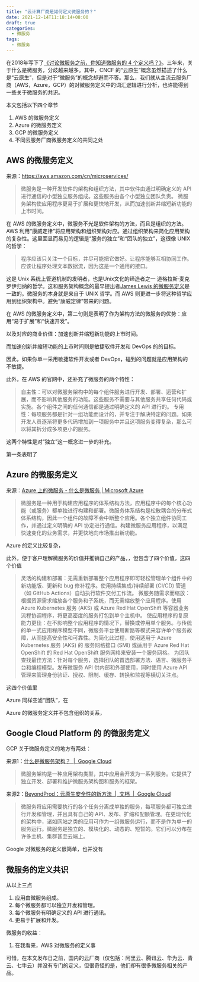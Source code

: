 ```yaml
---
title: "云计算厂商是如何定义微服务的？"
date: 2021-12-14T11:18:14+08:00
draft: true
categories: 
  - 微服务
tags:
  - 微服务
---
```


在2018年写下了[《讨论微服务之前，你知道微服务的 4 个定义吗？》](/blogs/2018-09-14-four-definitions-of-microservices)。三年来，关于什么是微服务，分歧越来越多。其中，CNCF 的“云原生”概念虽然描述了什么是“云原生”，但是对于“微服务”的概念却避而不答。那么，我们就从主流云服务厂商（AWS，Azure，GCP）的对微服务定义中的词汇逻辑进行分析，也许能得到一些关于微服务的共识。

本文包括以下四个章节

1. AWS 的微服务定义
2. Azure 的微服务定义
3. GCP 的微服务定义
4. 不同云服务厂商微服务定义的共同之处

## AWS 的微服务定义

来源：<https://aws.amazon.com/cn/microservices/>

> 微服务是一种开发软件的架构和组织方法，其中软件由通过明确定义的 API 进行通信的小型独立服务组成。这些服务由各个小型独立团队负责。
> 微服务架构使应用程序更易于扩展和更快地开发，从而加速创新并缩短新功能的上市时间。

在 AWS 的微服务定义中，微服务不光是软件架构的方法，而且是组织的方法。 AWS 利用“康威定律”将应用架构和组织架构对应。通过组织架构来简化应用架构的复杂性。这里面显而易见的逻辑是“服务的独立”和“团队的独立”，这很像 UNIX 的哲学：

> 程序应该只关注一个目标，并尽可能把它做好。让程序能够互相协同工作。应该让程序处理文本数据流，因为这是一个通用的接口。

这是 Unix 系统上管道机制的发明者，也是Unix文化的缔造者之一 道格拉斯·麦克罗伊归纳的哲学。这和服务架构概念的最早提出者[James Lewis 的微服务定义](/blogs/2018-09-14-four-definitions-of-microservices/#james-lewis-原始版的微服务-6-大特征)是一致的。微服务的本身就是来自于 UNIX 哲学。而 AWS 则更进一步将这种哲学应用到组织架构中。避免“康威定律”带来的问题。

在 AWS 的微服务定义中，第二句则是表明了作为架构方法的微服务的优势：应用“易于扩展”和“快速开发”。

以及对应的商业价值：加速创新并缩短新功能的上市时间。

而加速创新并缩短功能的上市时间则是敏捷软件开发和 DevOps 的的目标。

因此，如果你单一采用敏捷软件开发或者 DevOps，碰到的问题就是应用架构的不敏捷。

此外，在 AWS 的官网中，还补充了微服务的两个特性：

> 自主性：可以对微服务架构中的每个组件服务进行开发、部署、运营和扩展，而不影响其他服务的功能。这些服务不需要与其他服务共享任何代码或实施。各个组件之间的任何通信都是通过明确定义的 API 进行的。
> 专用性：每项服务都是针对一组功能而设计的，并专注于解决特定的问题。如果开发人员逐渐将更多代码增加到一项服务中并且这项服务变得复杂，那么可以将其拆分成多项更小的服务。

这两个特性是对“独立”这一概念进一步的补充。

第一条表明了

## Azure 的微服务定义

来源：[Azure 上的微服务 - 什么是微服务 | Microsoft Azure](https://azure.microsoft.com/zh-cn/solutions/microservice-applications/#overview)

> 微服务是一种用于构建应用程序的体系结构方法，应用程序中的每个核心功能（或服务）都单独进行构建和部署。微服务体系结构是松散耦合的分布式体系结构，因此一个组件的故障不会中断整个应用。各个独立组件协同工作，并通过定义明确的 API 协定进行通信。构建微服务应用程序，以满足快速变化的业务需求，并更快地向市场推出新功能。

Azure 的定义比较复杂，

此外，便于客户理解微服务的价值并推销自己的产品，，但包含了四个价值，这四个价值

> 灵活的构建和部署：无需重新部署整个应用程序即可轻松管理单个组件中的新功能版、更新和 bug 修补程序。使用持续集成/持续部署 (CI/CD) 管道（如 GitHub Actions）自动执行软件交付工作流。
> 微服务随需求而缩放：根据资源需求缩放各个服务和子系统，而无需缩放整个应用程序。使用 Azure Kubernetes 服务 (AKS) 或 Azure Red Hat OpenShift 等容器业务流程协调程序，将更高密度的服务打包到单个主机中。
> 使应用程序的复原能力更佳：在不影响整个应用程序的情况下，替换或停用单个服务。与传统的单一式应用程序模型不同，微服务平台使用断路等模式来容许单个服务故障，从而提高安全性和可靠性。为简化此过程，使用适用于 Azure Kubernetes 服务 (AKS) 的 服务网格接口 (SMI) 或适用于 Azure Red Hat OpenShift 的 Red Hat OpenShift 服务网格来安装一个服务网格。
> 为团队查找最佳方法：针对每个服务，选择团队的首选部署方法、语言、微服务平台和编程模型。发布微服务 API 供内部和外部使用，同时使用 Azure API 管理来管理身份验证、授权、限制、缓存、转换和监视等横切关注点。

这四个价值里

Azure 同样空滤“团队”，在

Azure 的微服务定义并不包含组织的关系，

## Google Cloud Platform 的 的微服务定义

GCP 关于微服务定义的地方有两处：

来源1：[什么是微服务架构？ &nbsp;|&nbsp; Google Cloud](https://cloud.google.com/learn/what-is-microservices-architecture?hl=zh_cn)

> 微服务架构是一种应用架构类型，其中应用会开发为一系列服务。它提供了独立开发、部署和维护微服务架构图和服务的框架。

来源2：[BeyondProd：云原生安全性的新方法 &nbsp;|&nbsp; 文档 &nbsp;|&nbsp; Google Cloud](https://cloud.google.com/security/beyondprod)

> 微服务将应用需要执行的各个任务分离成单独的服务，每项服务都可独立进行开发和管理，并且具有自己的 API、发布、扩缩和配额管理。在更现代化的架构中，诸如网站之类的应用可作为一组微服务运行，而不是作为单一的服务运行。微服务是独立的、模块化的、动态的、短暂的。它们可以分布在许多主机、集群甚至云端上。

Google 对微服务的定义很简单，也并没有

## 微服务的定义共识

从以上三点

1. 应用由微服务组成。
2. 每个微服务都可以独立开发和管理。
3. 每个微服务有明确定义的 API 进行通讯。
4. 更易于扩展和开发。

微服务的收益：

1. 在我看来，AWS 对微服务的定义事

可惜，在本文发布日之前，国内的云厂商（仅包括：阿里云、腾讯云、华为云、青云、七牛云）并没有专门的定义，但很奇怪的是，他们却有很多微服务相关的产品。
